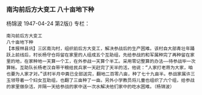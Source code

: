 ### 南沟前后方大变工  八十亩地下种
杨锦波
1947-04-24
第2版()
专栏：

    南沟前后方大变工
    八十亩地下种
    【本报林县讯】三区南沟村，组织前后方大变工，解决参战后的生产困难。该村自大部青壮年踊跃上前线后，村长杨守仓将留在家里的人组成五个互助组，先给参战的和军属种完了再种留在家里的地，在家种地一天算一个工，在外参战一天算个半工。采用零记整算的办法——待参战毕一次算帐。互助队长杨老汉自带干粮给民兵家一天赶完了天半的活，他说：“人家打老蒋为大家，咱也要为人家才对。”该村半月中粪已全部送完，翻地二百零八亩，种了七十九亩半。参战家属许三玉领导着一个妇女互助组，也翻了三亩种了一亩。另外小学教员将儿童也组织了六个组，给参战的家里做杂活，并隔一天给参战的家中送一次水解决他们家中的吃水困难。（杨锦波）
